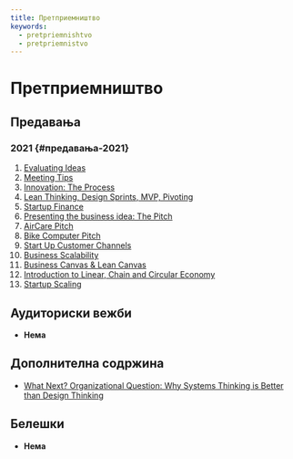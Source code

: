 ```yaml
---
title: Претприемништво
keywords:
  - pretpriemnishtvo
  - pretpriemnistvo
---
```


# Претприемништво

## Предавања

### 2021 {#предавања-2021}

1. [Evaluating Ideas](https://bbb-lb.finki.ukim.mk/playback/presentation/2.3/26cc0be62ab68de6a5a1e43be228123ea135bb16-1614599326086?meetingId=26cc0be62ab68de6a5a1e43be228123ea135bb16-1614599326086)
2. [Meeting Tips](https://bbb-lb.finki.ukim.mk/playback/presentation/2.3/26cc0be62ab68de6a5a1e43be228123ea135bb16-1614610972203?meetingId=26cc0be62ab68de6a5a1e43be228123ea135bb16-1614610972203)
3. [Innovation: The Process](https://bbb-lb.finki.ukim.mk/playback/presentation/2.3/26cc0be62ab68de6a5a1e43be228123ea135bb16-1615204173884?meetingId=26cc0be62ab68de6a5a1e43be228123ea135bb16-1615204173884)
4. [Lean Thinking, Design Sprints, MVP, Pivoting](https://bbb-lb.finki.ukim.mk/playback/presentation/2.3/26cc0be62ab68de6a5a1e43be228123ea135bb16-1615809732615?meetingId=26cc0be62ab68de6a5a1e43be228123ea135bb16-1615809732615)
5. [Startup Finance](https://bbb-lb.finki.ukim.mk/playback/presentation/2.3/26cc0be62ab68de6a5a1e43be228123ea135bb16-1616413788070?meetingId=26cc0be62ab68de6a5a1e43be228123ea135bb16-1616413788070)
6. [Presenting the business idea: The Pitch](https://bbb-lb.finki.ukim.mk/playback/presentation/2.3/26cc0be62ab68de6a5a1e43be228123ea135bb16-1617014971484?meetingId=26cc0be62ab68de6a5a1e43be228123ea135bb16-1617014971484)
7. [AirCare Pitch](https://www.youtube.com/watch?v=1lNWPkS13bY)
8. [Bike Computer Pitch](https://www.youtube.com/watch?v=nJXSAQ1KK8Q)
9. [Start Up Customer Channels](https://bbb-lb.finki.ukim.mk/playback/presentation/2.3/26cc0be62ab68de6a5a1e43be228123ea135bb16-1618224613918?meetingId=26cc0be62ab68de6a5a1e43be228123ea135bb16-1618224613918)
10. [Business Scalability](https://bbb-lb.finki.ukim.mk/playback/presentation/2.3/26cc0be62ab68de6a5a1e43be228123ea135bb16-1618829528459?meetingId=26cc0be62ab68de6a5a1e43be228123ea135bb16-1618829528459)
11. [Business Canvas & Lean Canvas](https://bbb-lb.finki.ukim.mk/playback/presentation/2.3/26cc0be62ab68de6a5a1e43be228123ea135bb16-1619433895146?meetingId=26cc0be62ab68de6a5a1e43be228123ea135bb16-1619433895146)
12. [Introduction to Linear, Chain and Circular Economy](https://bbb-lb.finki.ukim.mk/playback/presentation/2.3/26cc0be62ab68de6a5a1e43be228123ea135bb16-1620643846385?meetingId=26cc0be62ab68de6a5a1e43be228123ea135bb16-1620643846385)
13. [Startup Scaling](https://bbb-lb.finki.ukim.mk/playback/presentation/2.3/5b153faee1a2a3111cbb5399956e6e4bf17083e8-1714851475468)

## Аудиториски вежби

- **Нема**

## Дополнителна содржина

- [What Next? Organizational Question: Why Systems Thinking is Better than Design Thinking](https://www.youtube.com/watch?v=OU70Gy9PMiE)

## Белешки

- **Нема**
